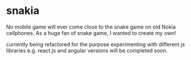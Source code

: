 # snakia
No mobile game will ever come close to the snake game on old Nokia cellphones. As a huge fan of snake game, I wanted to create my own!

currently being refactored for the purpose experimenting with different js libraries e.g. react.js and angular versions will be completed soon.

